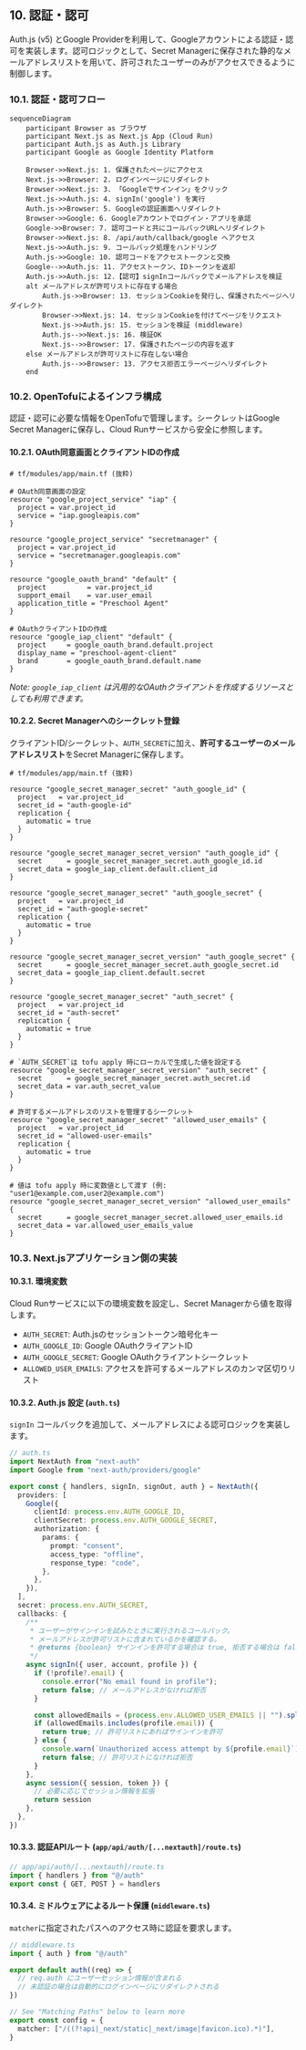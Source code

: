 ## 10. 認証・認可

Auth.js (v5) とGoogle Providerを利用して、Googleアカウントによる認証・認可を実装します。認可ロジックとして、Secret Managerに保存された静的なメールアドレスリストを用いて、許可されたユーザーのみがアクセスできるように制御します。

### 10.1. 認証・認可フロー

```mermaid
sequenceDiagram
    participant Browser as ブラウザ
    participant Next.js as Next.js App (Cloud Run)
    participant Auth.js as Auth.js Library
    participant Google as Google Identity Platform

    Browser->>Next.js: 1. 保護されたページにアクセス
    Next.js->>Browser: 2. ログインページにリダイレクト
    Browser->>Next.js: 3. 「Googleでサインイン」をクリック
    Next.js->>Auth.js: 4. signIn('google') を実行
    Auth.js->>Browser: 5. Googleの認証画面へリダイレクト
    Browser->>Google: 6. Googleアカウントでログイン・アプリを承認
    Google->>Browser: 7. 認可コードと共にコールバックURLへリダイレクト
    Browser->>Next.js: 8. /api/auth/callback/google へアクセス
    Next.js->>Auth.js: 9. コールバック処理をハンドリング
    Auth.js->>Google: 10. 認可コードをアクセストークンと交換
    Google-->>Auth.js: 11. アクセストークン、IDトークンを返却
    Auth.js->>Auth.js: 12.【認可】signInコールバックでメールアドレスを検証
    alt メールアドレスが許可リストに存在する場合
        Auth.js->>Browser: 13. セッションCookieを発行し、保護されたページへリダイレクト
        Browser->>Next.js: 14. セッションCookieを付けてページをリクエスト
        Next.js->>Auth.js: 15. セッションを検証 (middleware)
        Auth.js-->>Next.js: 16. 検証OK
        Next.js-->>Browser: 17. 保護されたページの内容を返す
    else メールアドレスが許可リストに存在しない場合
        Auth.js-->>Browser: 13. アクセス拒否エラーページへリダイレクト
    end
```

### 10.2. OpenTofuによるインフラ構成

認証・認可に必要な情報をOpenTofuで管理します。シークレットはGoogle Secret Managerに保存し、Cloud Runサービスから安全に参照します。

#### 10.2.1. OAuth同意画面とクライアントIDの作成

```hcl
# tf/modules/app/main.tf (抜粋)

# OAuth同意画面の設定
resource "google_project_service" "iap" {
  project = var.project_id
  service = "iap.googleapis.com"
}

resource "google_project_service" "secretmanager" {
  project = var.project_id
  service = "secretmanager.googleapis.com"
}

resource "google_oauth_brand" "default" {
  project          = var.project_id
  support_email    = var.user_email
  application_title = "Preschool Agent"
}

# OAuthクライアントIDの作成
resource "google_iap_client" "default" {
  project     = google_oauth_brand.default.project
  display_name = "preschool-agent-client"
  brand       = google_oauth_brand.default.name
}
```
*Note: `google_iap_client` は汎用的なOAuthクライアントを作成するリソースとしても利用できます。*

#### 10.2.2. Secret Managerへのシークレット登録

クライアントID/シークレット、`AUTH_SECRET`に加え、**許可するユーザーのメールアドレスリスト**をSecret Managerに保存します。

```hcl
# tf/modules/app/main.tf (抜粋)

resource "google_secret_manager_secret" "auth_google_id" {
  project   = var.project_id
  secret_id = "auth-google-id"
  replication {
    automatic = true
  }
}

resource "google_secret_manager_secret_version" "auth_google_id" {
  secret      = google_secret_manager_secret.auth_google_id.id
  secret_data = google_iap_client.default.client_id
}

resource "google_secret_manager_secret" "auth_google_secret" {
  project   = var.project_id
  secret_id = "auth-google-secret"
  replication {
    automatic = true
  }
}

resource "google_secret_manager_secret_version" "auth_google_secret" {
  secret      = google_secret_manager_secret.auth_google_secret.id
  secret_data = google_iap_client.default.secret
}

resource "google_secret_manager_secret" "auth_secret" {
  project   = var.project_id
  secret_id = "auth-secret"
  replication {
    automatic = true
  }
}

# `AUTH_SECRET`は tofu apply 時にローカルで生成した値を設定する
resource "google_secret_manager_secret_version" "auth_secret" {
  secret      = google_secret_manager_secret.auth_secret.id
  secret_data = var.auth_secret_value
}

# 許可するメールアドレスのリストを管理するシークレット
resource "google_secret_manager_secret" "allowed_user_emails" {
  project   = var.project_id
  secret_id = "allowed-user-emails"
  replication {
    automatic = true
  }
}

# 値は tofu apply 時に変数値として渡す (例: "user1@example.com,user2@example.com")
resource "google_secret_manager_secret_version" "allowed_user_emails" {
  secret      = google_secret_manager_secret.allowed_user_emails.id
  secret_data = var.allowed_user_emails_value
}
```

### 10.3. Next.jsアプリケーション側の実装

#### 10.3.1. 環境変数

Cloud Runサービスに以下の環境変数を設定し、Secret Managerから値を取得します。

- `AUTH_SECRET`: Auth.jsのセッショントークン暗号化キー
- `AUTH_GOOGLE_ID`: Google OAuthクライアントID
- `AUTH_GOOGLE_SECRET`: Google OAuthクライアントシークレット
- `ALLOWED_USER_EMAILS`: アクセスを許可するメールアドレスのカンマ区切りリスト

#### 10.3.2. Auth.js 設定 (`auth.ts`)

`signIn` コールバックを追加して、メールアドレスによる認可ロジックを実装します。

```typescript
// auth.ts
import NextAuth from "next-auth"
import Google from "next-auth/providers/google"

export const { handlers, signIn, signOut, auth } = NextAuth({
  providers: [
    Google({
      clientId: process.env.AUTH_GOOGLE_ID,
      clientSecret: process.env.AUTH_GOOGLE_SECRET,
      authorization: {
        params: {
          prompt: "consent",
          access_type: "offline",
          response_type: "code",
        },
      },
    }),
  ],
  secret: process.env.AUTH_SECRET,
  callbacks: {
    /**
     * ユーザーがサインインを試みたときに実行されるコールバック。
     * メールアドレスが許可リストに含まれているかを確認する。
     * @returns {boolean} サインインを許可する場合は true, 拒否する場合は false
     */
    async signIn({ user, account, profile }) {
      if (!profile?.email) {
        console.error("No email found in profile");
        return false; // メールアドレスがなければ拒否
      }

      const allowedEmails = (process.env.ALLOWED_USER_EMAILS || "").split(",");
      if (allowedEmails.includes(profile.email)) {
        return true; // 許可リストにあればサインインを許可
      } else {
        console.warn(`Unauthorized access attempt by ${profile.email}`);
        return false; // 許可リストになければ拒否
      }
    },
    async session({ session, token }) {
      // 必要に応じてセッション情報を拡張
      return session
    },
  },
})
```

#### 10.3.3. 認証APIルート (`app/api/auth/[...nextauth]/route.ts`)

```typescript
// app/api/auth/[...nextauth]/route.ts
import { handlers } from "@/auth"
export const { GET, POST } = handlers
```

#### 10.3.4. ミドルウェアによるルート保護 (`middleware.ts`)

`matcher`に指定されたパスへのアクセス時に認証を要求します。

```typescript
// middleware.ts
import { auth } from "@/auth"

export default auth((req) => {
  // req.auth にユーザーセッション情報が含まれる
  // 未認証の場合は自動的にログインページにリダイレクトされる
})

// See "Matching Paths" below to learn more
export const config = {
  matcher: ["/((?!api|_next/static|_next/image|favicon.ico).*)"],
}
```
